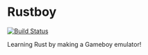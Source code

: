 # Rustboy

[![Build Status](https://travis-ci.org/cwmiller/rustboy.svg?branch=master)](https://travis-ci.org/cwmiller/rustboy)

Learning Rust by making a Gameboy emulator!